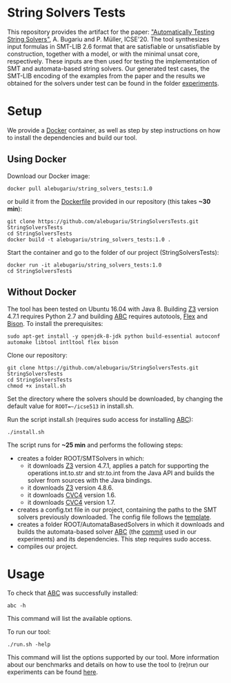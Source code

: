 # String Solvers Tests
This repository provides the artifact for the paper: ["Automatically Testing String Solvers"](https://dl.acm.org/doi/10.1145/3377811.3380398), A. Bugariu and P. Müller, ICSE'20. 
The tool synthesizes input formulas in SMT-LIB 2.6 format that are satisfiable or unsatisfiable by construction, together with 
a model, or with the minimal unsat core, respectively. These inputs are then used for testing the implementation of 
SMT and automata-based string solvers. Our generated test cases, the SMT-LIB encoding of the examples from the paper and the 
results we obtained for the solvers under test can be found in the folder [experiments](/experiments).

# Setup
We provide a [Docker](https://www.docker.com/) container, as well as step by step instructions on how to install the dependencies and build our tool. 

## Using Docker
Download our Docker image:
```
docker pull alebugariu/string_solvers_tests:1.0
```
or build it from the [Dockerfile](/Dockerfile) provided in our repository (this takes **~30 min**):
```
git clone https://github.com/alebugariu/StringSolversTests.git StringSolversTests
cd StringSolversTests
docker build -t alebugariu/string_solvers_tests:1.0 .
```

Start the container and go to the folder of our project (StringSolversTests):
```
docker run -it alebugariu/string_solvers_tests:1.0
cd StringSolversTests
```

## Without Docker

The tool has been tested on Ubuntu 16.04 with Java 8. Building [Z3](https://github.com/Z3Prover/z3) version 4.7.1 requires Python 2.7 and building [ABC](https://github.com/vlab-cs-ucsb/ABC) requires autotools, [Flex](https://github.com/westes/flex) and [Bison](https://www.gnu.org/software/bison/). To install the prerequisites:

```
sudo apt-get install -y openjdk-8-jdk python build-essential autoconf automake libtool intltool flex bison
```

Clone our repository:

```
git clone https://github.com/alebugariu/StringSolversTests.git StringSolversTests
cd StringSolversTests
chmod +x install.sh
```

Set the directory where the solvers should be downloaded, by changing the default value for ```ROOT=~/icse513``` in install.sh.

Run the script install.sh (requires sudo access for installing [ABC](https://github.com/vlab-cs-ucsb/ABC)): 
```
./install.sh
```
The script runs for **~25 min** and performs the following steps:
* creates a folder ROOT/SMTSolvers in which:
  + it downloads [Z3](https://github.com/Z3Prover/z3) version 4.7.1, applies a patch for supporting the operations int.to.str and str.to.int from the Java API and 
  builds the solver from sources with the Java bindings.
  + it downloads [Z3](https://github.com/Z3Prover/z3) version 4.8.6.
  + it downloads [CVC4](https://cvc4.github.io/) version 1.6.
  + it downloads [CVC4](https://cvc4.github.io/) version 1.7.
* creates a config.txt file in our project, containing the paths to the SMT solvers previously downloaded. The config file follows
the [template](/src/config_template.txt). 
* creates a folder ROOT/AutomataBasedSolvers in which it downloads and builds the automata-based solver 
[ABC](https://github.com/vlab-cs-ucsb/ABC) (the [commit](https://github.com/vlab-cs-ucsb/ABC/commit/86b00141fddd183de7b9ae5c92c240e19dda1950) used in our experiments) 
and its dependencies. This step requires sudo access.
* compiles our project.

# Usage
To check that [ABC](https://github.com/vlab-cs-ucsb/ABC) was successfully installed:
```
abc -h
```
This command will list the available options.

To run our tool:
```
./run.sh -help
```
This command will list the options supported by our tool. More information about our benchmarks and details on how to use the tool to (re)run our experiments can be found [here](/EXPERIMENTS.md).

